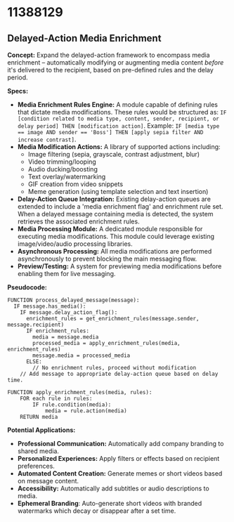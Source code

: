 # 11388129

## Delayed-Action Media Enrichment

**Concept:** Expand the delayed-action framework to encompass media enrichment – automatically modifying or augmenting media content *before* it's delivered to the recipient, based on pre-defined rules and the delay period.

**Specs:**

*   **Media Enrichment Rules Engine:** A module capable of defining rules that dictate media modifications. These rules would be structured as: `IF [condition related to media type, content, sender, recipient, or delay period] THEN [modification action]`.  Example: `IF [media type == image AND sender == 'Boss'] THEN [apply sepia filter AND increase contrast]`.
*   **Media Modification Actions:**  A library of supported actions including:
    *   Image filtering (sepia, grayscale, contrast adjustment, blur)
    *   Video trimming/looping
    *   Audio ducking/boosting
    *   Text overlay/watermarking
    *   GIF creation from video snippets
    *   Meme generation (using template selection and text insertion)
*   **Delay-Action Queue Integration:**  Existing delay-action queues are extended to include a 'media enrichment flag' and enrichment rule set.  When a delayed message containing media is detected, the system retrieves the associated enrichment rules.
*   **Media Processing Module:**  A dedicated module responsible for executing media modifications. This module could leverage existing image/video/audio processing libraries.
*   **Asynchronous Processing:**  All media modifications are performed asynchronously to prevent blocking the main messaging flow.
*   **Preview/Testing:** A system for previewing media modifications before enabling them for live messaging.

**Pseudocode:**

```
FUNCTION process_delayed_message(message):
  IF message.has_media():
    IF message.delay_action_flag():
      enrichment_rules = get_enrichment_rules(message.sender, message.recipient)
      IF enrichment_rules:
        media = message.media
        processed_media = apply_enrichment_rules(media, enrichment_rules)
        message.media = processed_media
      ELSE:
        // No enrichment rules, proceed without modification
    // Add message to appropriate delay-action queue based on delay time.

FUNCTION apply_enrichment_rules(media, rules):
    FOR each rule in rules:
        IF rule.condition(media):
            media = rule.action(media)
    RETURN media
```

**Potential Applications:**

*   **Professional Communication:**  Automatically add company branding to shared media.
*   **Personalized Experiences:**  Apply filters or effects based on recipient preferences.
*   **Automated Content Creation:**  Generate memes or short videos based on message content.
*   **Accessibility:**  Automatically add subtitles or audio descriptions to media.
*   **Ephemeral Branding**: Auto-generate short videos with branded watermarks which decay or disappear after a set time.